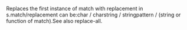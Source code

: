 Replaces the first instance of match with replacement in s.match/replacement can be:char / charstring / stringpattern / (string or function of match).See also replace-all.